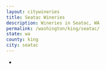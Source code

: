 ```yaml
---
layout: citywineries
title: Seatac Wineries
description: Wineries in Seatac, WA
permalink: /washington/king/seatac/
state: wa
county: king
city: seatac
---
```

-
